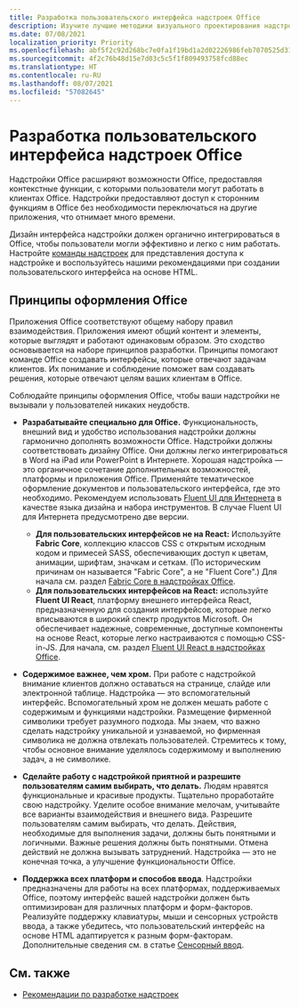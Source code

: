 ```yaml
---
title: Разработка пользовательского интерфейса надстроек Office
description: Изучите лучшие методики визуального проектирования надстроек Office.
ms.date: 07/08/2021
localization_priority: Priority
ms.openlocfilehash: abf5f2c92d268bc7e0fa1f19bd1a2d02226986feb7070525d310122f484c5f5d
ms.sourcegitcommit: 4f2c76b48d15e7d03c5c5f1f809493758fcd88ec
ms.translationtype: HT
ms.contentlocale: ru-RU
ms.lasthandoff: 08/07/2021
ms.locfileid: "57082645"
---
```

# <a name="design-the-ui-of-office-add-ins"></a>Разработка пользовательского интерфейса надстроек Office

Надстройки Office расширяют возможности Office, предоставляя контекстные функции, с которыми пользователи могут работать в клиентах Office. Надстройки предоставляют доступ к сторонним функциям в Office без необходимости переключаться на другие приложения, что отнимает много времени.

Дизайн интерфейса надстройки должен органично интегрироваться в Office, чтобы пользователи могли эффективно и легко с ним работать. Настройте [команды надстроек](add-in-commands.md) для представления доступа к надстройке и воспользуйтесь нашими рекомендациями при создании пользовательского интерфейса на основе HTML.

## <a name="office-design-principles"></a>Принципы оформления Office

Приложения Office соответствуют общему набору правил взаимодействия. Приложения имеют общий контент и элементы, которые выглядят и работают одинаковым образом. Это сходство основывается на наборе принципов разработки. Принципы помогают команде Office создавать интерфейсы, которые отвечают задачам клиентов. Их понимание и соблюдение поможет вам создавать решения, которые отвечают целям ваших клиентам в Office.

Соблюдайте принципы оформления Office, чтобы ваши надстройки не вызывали у пользователей никаких неудобств.

- **Разрабатывайте специально для Office.** Функциональность, внешний вид и удобство использования надстройки должны гармонично дополнять возможности Office. Надстройки должны соответствовать дизайну Office. Они должны легко интегрироваться в Word на iPad или PowerPoint в Интернете. Хорошая надстройка — это органичное сочетание дополнительных возможностей, платформы и приложения Office. Применяйте тематическое оформление документов и пользовательского интерфейса, где это необходимо. Рекомендуем использовать [Fluent UI для Интернета](https://developer.microsoft.com/fluentui#/get-started/web) в качестве языка дизайна и набора инструментов. В случае Fluent UI для Интернета предусмотрено две версии.

  - **Для пользовательских интерфейсов не на React:** Используйте **Fabric Core**, коллекцию классов CSS с открытым исходным кодом и примесей SASS, обеспечивающих доступ к цветам, анимации, шрифтам, значкам и сеткам. (По историческим причинам он называется "Fabric Core", а не "Fluent Core".) Для начала см. раздел [Fabric Core в надстройках Office](fabric-core.md).
  - **Для пользовательских интерфейсов на React:** используйте **Fluent UI React**, платформу внешнего интерфейса React, предназначенную для создания интерфейсов, которые легко вписываются в широкий спектр продуктов Microsoft. Он обеспечивает надежные, современные, доступные компоненты на основе React, которые легко настраиваются с помощью CSS-in-JS. Для начала, см. раздел [Fluent UI React в надстройках Office](using-office-ui-fabric-react.md).

- **Содержимое важнее, чем хром.** При работе с надстройкой внимание клиентов должно оставаться на странице, слайде или электронной таблице. Надстройка — это вспомогательный интерфейс. Вспомогательный хром не должен мешать работе с содержимым и функциями надстройки. Размещение фирменной символики требует разумного подхода. Мы знаем, что важно сделать надстройку уникальной и узнаваемой, но фирменная символика не должна отвлекать пользователей. Стремитесь к тому, чтобы основное внимание уделялось содержимому и выполнению задач, а не символике.

- **Сделайте работу с надстройкой приятной и разрешите пользователям самим выбирать, что делать.** Людям нравятся функциональные и красивые продукты. Тщательно проработайте свою надстройку. Уделите особое внимание мелочам, учитывайте все варианты взаимодействия и внешнего вида. Разрешите пользователям самим выбирать, что делать. Действия, необходимые для выполнения задачи, должны быть понятными и логичными. Важные решения должны быть понятными. Отмена действий не должна вызывать затруднений. Надстройка — это не конечная точка, а улучшение функциональности Office.

- **Поддержка всех платформ и способов ввода**. Надстройки предназначены для работы на всех платформах, поддерживаемых Office, поэтому интерфейс вашей надстройки должен быть оптимизирован для различных платформ и форм-факторов. Реализуйте поддержку клавиатуры, мыши и сенсорных устройств ввода, а также убедитесь, что пользовательский интерфейс на основе HTML адаптируется к разным форм-факторам. Дополнительные сведения см. в статье [Сенсорный ввод](../concepts/add-in-development-best-practices.md#optimize-for-touch).

## <a name="see-also"></a>См. также

- [Рекомендации по разработке надстроек](../concepts/add-in-development-best-practices.md)
